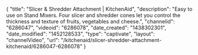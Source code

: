 {
    "title": "Slicer & Shredder Attachment | KitchenAid",
    "description": "Easy to use on Stand Mixers. Four slicer and shredder cones let you control the thickness and texture of fruits, vegetables and cheese.",
    "channelid": "6286047",
    "videoid": "6286078",
    "date_created": "1438302301",
    "date_modified": "1452128533",
    "type": "captivate",
    "layout": "channelVideo",
    "url": "\/kitchenaid\/slicer-shredder-attachment-kitchenaid\/6286047-6286078"
}